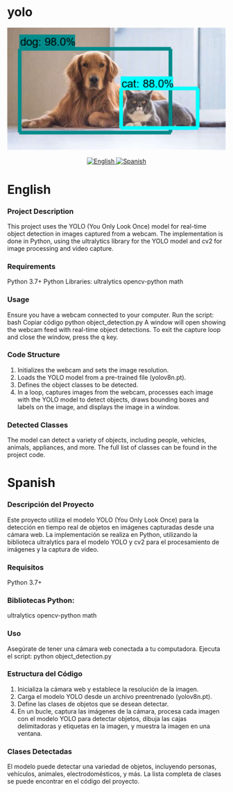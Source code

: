 # yolo
![](yolo_pet.png)
<p align="center">
  <a href="#english">
    <img src="https://raw.githubusercontent.com/lipis/flag-icon-css/master/flags/4x3/gb.svg" alt="English" width="32" height="32">
  </a>
  <a href="#spanish">
    <img src="https://raw.githubusercontent.com/lipis/flag-icon-css/master/flags/4x3/es.svg" alt="Spanish" width="32" height="32">
  </a>
</p>

# English
### Project Description
This project uses the YOLO (You Only Look Once) model for real-time object detection in images captured from a webcam. The implementation is done in Python, using the ultralytics library for the YOLO model and cv2 for image processing and video capture.

### Requirements
Python 3.7+
Python Libraries:
ultralytics
opencv-python
math
### Usage
Ensure you have a webcam connected to your computer.
Run the script:
bash
Copiar código
python object_detection.py
A window will open showing the webcam feed with real-time object detections. To exit the capture loop and close the window, press the q key.
### Code Structure
1. Initializes the webcam and sets the image resolution.
2. Loads the YOLO model from a pre-trained file (yolov8n.pt).
3. Defines the object classes to be detected.
4. In a loop, captures images from the webcam, processes each image with the YOLO model to detect objects, draws bounding boxes and labels on the image, and displays the image in a window.
### Detected Classes
The model can detect a variety of objects, including people, vehicles, animals, appliances, and more. The full list of classes can be found in the project code.

# Spanish
### Descripción del Proyecto
Este proyecto utiliza el modelo YOLO (You Only Look Once) para la detección en tiempo real de objetos en imágenes capturadas desde una cámara web. La implementación se realiza en Python, utilizando la biblioteca ultralytics para el modelo YOLO y cv2 para el procesamiento de imágenes y la captura de video.

### Requisitos
Python 3.7+
### Bibliotecas Python:
ultralytics
opencv-python
math
### Uso
Asegúrate de tener una cámara web conectada a tu computadora.
Ejecuta el script: python object_detection.py
### Estructura del Código
1. Inicializa la cámara web y establece la resolución de la imagen.
2. Carga el modelo YOLO desde un archivo preentrenado (yolov8n.pt).
3. Define las clases de objetos que se desean detectar.
4. En un bucle, captura las imágenes de la cámara, procesa cada imagen con el modelo YOLO para detectar objetos, dibuja las cajas delimitadoras y etiquetas en la imagen, y muestra la imagen en una ventana.
### Clases Detectadas
El modelo puede detectar una variedad de objetos, incluyendo personas, vehículos, animales, electrodomésticos, y más. La lista completa de clases se puede encontrar en el código del proyecto.
